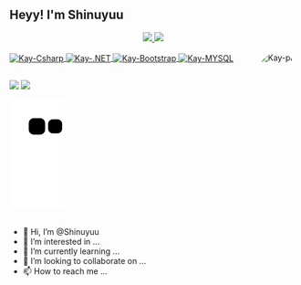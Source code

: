 ## Heyy! I'm Shinuyuu
<div align="center">
  <a href="https://github.com/Shinuyuu">
  <img height="150em" src="https://github-readme-stats.vercel.app/api?username=kaylanypaulus&show_icons=true&theme=synthwave&include_all_commits=true&count_private=true"/>
  <img height="150em" src="https://github-readme-stats.vercel.app/api/top-langs/?username=kaylanypaulus&layout=compact&langs_count=7&theme=synthwave"/>
</div>
  
<div style="display: inline_block"><br>
  <img align="center" alt="Kay-Csharp" src="https://img.shields.io/badge/C%23-239120?style=for-the-badge&logo=c-sharp&logoColor=white">
  <img align="center" alt="Kay-.NET" src="https://img.shields.io/badge/.NET-5C2D91?style=for-the-badge&logo=.net&logoColor=white">
  <img align="center" alt="Kay-Bootstrap" src="https://img.shields.io/badge/Bootstrap-563D7C?style=for-the-badge&logo=bootstrap&logoColor=white">
  <img align="center" alt="Kay-MYSQL" src="https://img.shields.io/badge/MySQL-00000F?style=for-the-badge&logo=mysql&logoColor=white">
  <img align="right" alt="Kay-pic" height="150" style="border-radius:50px;" 
      src="https://media2.giphy.com/media/bBkMecgku5G1THrkPT/giphy.gif?cid=790b7611b74467605d8b05983bfdc7ff7e13b2b833c2df08&rid=giphy.gif&ct=g">
</div>
  
  ##
  
 <div>
    <a href="https://instagram.com/shinuyuu_" target="_blank"><img src="https://img.shields.io/badge/-Instagram-%23E4405F?style=for-the-badge&logo=instagram&logoColor=white" target="_blank"></a>
    <a href = " "><img src="https://img.shields.io/badge/-Gmail-%23333?style=for-the-badge&logo=gmail&logoColor=white" target="_blank"></a>
   
   
  ![Snake animation](https://github.com/shinuyuu/shinuyuu/blob/output/github-contribution-grid-snake.svg)
 
</div>
  
  ##
- 👋 Hi, I’m @Shinuyuu
- 👀 I’m interested in ...
- 🌱 I’m currently learning ...
- 💞️ I’m looking to collaborate on ...
- 📫 How to reach me ...
